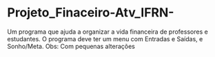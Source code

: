 # Projeto_Finaceiro-Atv_IFRN-
Um programa que ajuda a organizar a vida financeira de professores e estudantes. O programa deve ter um menu com Entradas e Saídas, e Sonho/Meta. Obs: Com pequenas alterações
